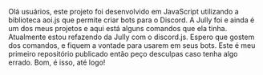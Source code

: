 Olá usuários, este projeto foi desenvolvido em JavaScript utilizando a biblioteca aoi.js que permite criar bots para o Discord. A Jully foi e ainda é um dos meus projetos e aqui está alguns comandos que ela tinha.
Atualmente estou refazendo da Jully com o discord.js.
Espero que gostem dos comandos, e fiquem a vontade para usarem em seus bots.
Este é meu primeiro repositório publicado então peço desculpas caso tenha algo errado. Bom, é isso, até logo!


